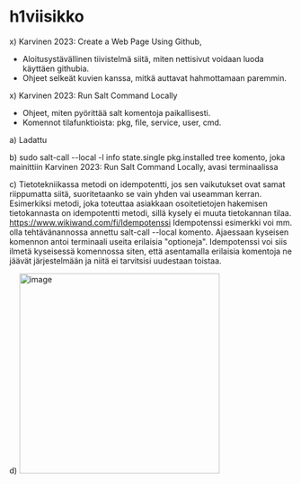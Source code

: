 # h1viisikko
x) Karvinen 2023: Create a Web Page Using Github,
- Aloitusystävällinen tiivistelmä siitä, miten nettisivut voidaan luoda käyttäen githubia.
- Ohjeet selkeät kuvien kanssa, mitkä auttavat hahmottamaan paremmin.

x) Karvinen 2023: Run Salt Command Locally
- Ohjeet, miten pyörittää salt komentoja paikallisesti.
- Komennot tilafunktioista: pkg, file, service, user, cmd.

a) Ladattu


b)  sudo salt-call --local -l info state.single pkg.installed tree komento, joka mainittiin Karvinen 2023: Run Salt Command Locally, avasi terminaalissa 

c) Tietotekniikassa metodi on idempotentti, jos sen vaikutukset ovat samat riippumatta siitä, suoritetaanko se vain yhden vai useamman kerran. Esimerkiksi metodi, joka toteuttaa asiakkaan osoitetietojen hakemisen tietokannasta on idempotentti metodi, sillä kysely ei muuta tietokannan tilaa. https://www.wikiwand.com/fi/Idempotenssi Idempotenssi esimerkki voi mm. olla tehtävänannossa annettu salt-call --local komento. Ajaessaan kyseisen komennon antoi terminaali useita erilaisia "optioneja". Idempotenssi voi siis ilmetä kyseisessä komennossa siten, että asentamalla erilaisia komentoja ne jäävät järjestelmään ja niitä ei tarvitsisi uudestaan toistaa. 

d) <img width="356" alt="image" src="https://github.com/oskarihakamies/h1viisikko/assets/132085910/ffb90245-d8ca-496e-9eaf-569352f27a7b">

